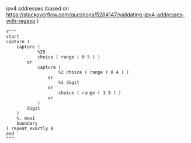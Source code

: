 ipv4 addresses (based on https://stackoverflow.com/questions/5284147/validating-ipv4-addresses-with-regexp )

```
r"""
start
capture (
    capture (
            %25
            choice ( range ( 0 5 ) )
        or
            capture (
                    %2 choice ( range ( 0 4 ) )
                or
                    %1 digit
                or
                    choice ( range ( 1 9 ) )
                or
            )
        digit
    )
    %. max1
    boundary
) repeat_exactly 4
end
"""
```
